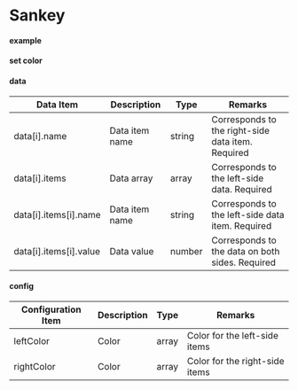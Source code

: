 # Sankey

#### example
<vuep template="#simple"></vuep>

<script v-pre type="text/x-template" id="simple">
<template>
    <e-sankey :data="data" style="width: 600px; height: 800px;"></e-sankey>
</template>

<script>
  export default {
    data () {
      return {
        data: [
          {
              name: '广州',
              items: [
                  { name: '氨氮', value: '15' },
                  { name: 'COD', value: '25' },
                  { name: 'BOD', value: '5' }
              ]
          },
          {
              name: '深圳',
              items: [
                  { name: '氨氮', value: '15' },
                  { name: 'COD', value: '25' },
                  { name: 'BOD', value: '5' }
              ]
          },
          {
              name: '东莞',
              items: [
                  { name: '氨氮', value: '15' },
                  { name: 'COD', value: '25' },
                  { name: 'BOD', value: '5' }
              ]
          },
          {
              name: '佛山',
              items: [
                  { name: '氨氮', value: '15' },
                  { name: 'COD', value: '25' },
                  { name: 'BOD', value: '5' }
              ]
          },
          {
              name: '中山',
              items: [
                  { name: '氨氮', value: '15' },
                  { name: 'COD', value: '25' },
                  { name: 'BOD', value: '5' }
              ]
          },
          {
              name: '清远',
              items: [
                  { name: '氨氮', value: '5' },
                  { name: 'COD', value: '25' },
                  { name: 'BOD', value: '5' }
              ]
          }
      ]
      }
    }
  }
</script>
</script>

#### set color
<vuep template="#simple_1"></vuep>

<script v-pre type="text/x-template" id="simple_1">
<template>
    <e-sankey 
        :config="{
            leftColor: ['#68cffe', '#49a1fe', '#37b70c'],
            rightColor: ['#fd77da', '#dea700']
        }"
        :data="data" 
        style="width: 600px; height: 800px;"
    ></e-sankey>
</template>

<script>
  export default {
    data () {
      return {
        data: [
          {
              name: '广州',
              items: [
                  { name: '氨氮', value: '15' },
                  { name: 'COD', value: '25' },
                  { name: 'BOD', value: '5' }
              ]
          },
          {
              name: '深圳',
              items: [
                  { name: '氨氮', value: '15' },
                  { name: 'COD', value: '25' },
                  { name: 'BOD', value: '5' }
              ]
          },
          {
              name: '东莞',
              items: [
                  { name: '氨氮', value: '15' },
                  { name: 'COD', value: '25' },
                  { name: 'BOD', value: '5' }
              ]
          },
          {
              name: '佛山',
              items: [
                  { name: '氨氮', value: '15' },
                  { name: 'COD', value: '25' },
                  { name: 'BOD', value: '5' }
              ]
          },
          {
              name: '中山',
              items: [
                  { name: '氨氮', value: '15' },
                  { name: 'COD', value: '25' },
                  { name: 'BOD', value: '5' }
              ]
          },
          {
              name: '清远',
              items: [
                  { name: '氨氮', value: '5' },
                  { name: 'COD', value: '25' },
                  { name: 'BOD', value: '5' }
              ]
          }
      ]
      }
    }
  }
</script>
</script>

#### data

| Data Item                        | Description          | Type   | Remarks  |
| -------------------------------- | -------------------- | ------ | -------- |
| data[i].name                     | Data item name       | string | Corresponds to the right-side data item. Required |
| data[i].items                    | Data array           | array  | Corresponds to the left-side data. Required |
| data[i].items[i].name            | Data item name       | string | Corresponds to the left-side data item. Required |
| data[i].items[i].value           | Data value           | number | Corresponds to the data on both sides. Required |

#### config
    
| Configuration Item | Description                          | Type   | Remarks        |
| ------------------ | ------------------------------------ | ------ | -------------- |
| leftColor          | Color                                | array  | Color for the left-side items |
| rightColor         | Color                                | array  | Color for the right-side items |